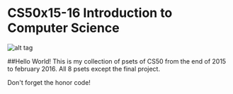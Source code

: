 # CS50x15-16 Introduction to Computer Science

![alt tag](http://media.news.harvard.edu/gazette/wp-content/uploads/2013/02/harvadx_smaller_logo_mail.gif)

##Hello World! 
This is my collection of psets of CS50 from the end of 2015 to february 2016.
All 8 psets except the final project.

Don't forget the honor code!
